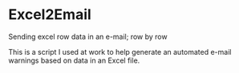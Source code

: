 # Excel2Email
Sending excel row data in an e-mail; row by row

This is a script I used at work to help generate an automated e-mail warnings based on data in an Excel file. 
